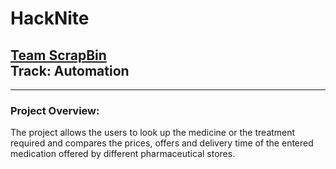 # HackNite
<h2><u>Team ScrapBin</u>
<br>
Track: Automation</h2>
<hr>
<h3>Project Overview:</h3>
<p>The project allows the users to look up the medicine or the treatment required and compares the prices, offers and delivery time of the entered medication offered by different pharmaceutical stores.</p>
<h3></h3>
